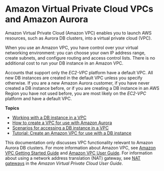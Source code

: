 # Amazon Virtual Private Cloud VPCs and Amazon Aurora<a name="USER_VPC"></a>

Amazon Virtual Private Cloud \(Amazon VPC\) enables you to launch AWS resources, such as Aurora DB clusters, into a virtual private cloud \(VPC\)\. 

When you use an Amazon VPC, you have control over your virtual networking environment: you can choose your own IP address range, create subnets, and configure routing and access control lists\. There is no additional cost to run your DB instance in an Amazon VPC\. 

Accounts that support only the *EC2\-VPC* platform have a default VPC\. All new DB instances are created in the default VPC unless you specify otherwise\. If you are a new Amazon Aurora customer, if you have never created a DB instance before, or if you are creating a DB instance in an AWS Region you have not used before, you are most likely on the *EC2\-VPC* platform and have a default VPC\. 

**Topics**
+ [Working with a DB instance in a VPC](USER_VPC.WorkingWithRDSInstanceinaVPC.md)
+ [How to create a VPC for use with Amazon Aurora](Aurora.CreateVPC.md)
+ [Scenarios for accessing a DB instance in a VPC](USER_VPC.Scenarios.md)
+ [Tutorial: Create an Amazon VPC for use with a DB instance](CHAP_Tutorials.WebServerDB.CreateVPC.md)

This documentation only discusses VPC functionality relevant to Amazon Aurora DB clusters\. For more information about Amazon VPC, see [Amazon VPC Getting Started Guide](https://docs.aws.amazon.com/AmazonVPC/latest/GettingStartedGuide/) and [Amazon VPC User Guide](https://docs.aws.amazon.com/vpc/latest/userguide/)\. For information about using a network address translation \(NAT\) gateway, see [NAT gateways](https://docs.aws.amazon.com/vpc/latest/userguide/vpc-nat-gateway.html) in the *Amazon Virtual Private Cloud User Guide*\. 